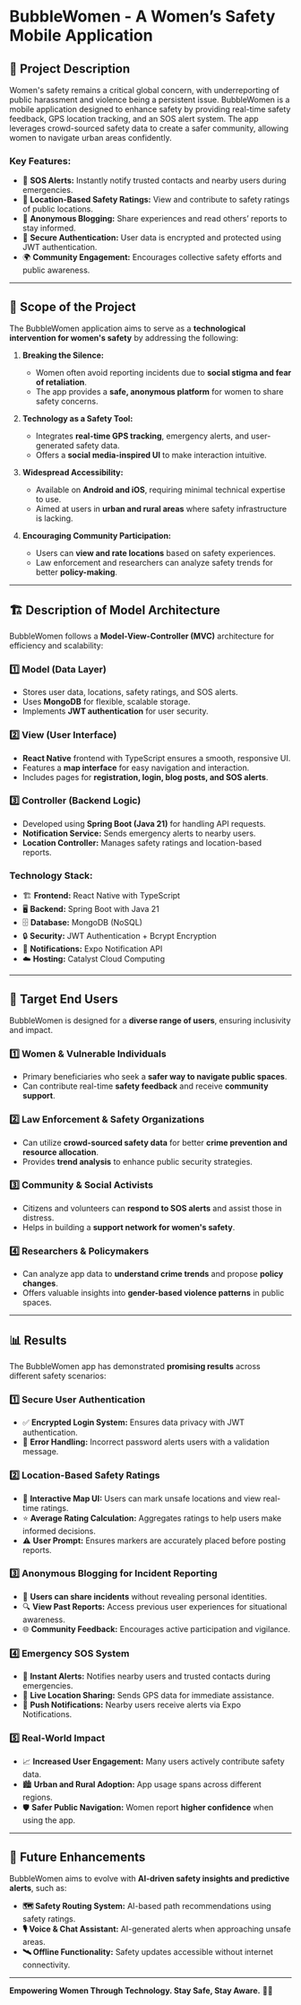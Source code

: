 # BubbleWomen - A Women’s Safety Mobile Application  

## 📌 Project Description  
Women's safety remains a critical global concern, with underreporting of public harassment and violence being a persistent issue. BubbleWomen is a mobile application designed to enhance safety by providing real-time safety feedback, GPS location tracking, and an SOS alert system. The app leverages crowd-sourced safety data to create a safer community, allowing women to navigate urban areas confidently.  

### Key Features:  
- 🚨 **SOS Alerts:** Instantly notify trusted contacts and nearby users during emergencies.  
- 📍 **Location-Based Safety Ratings:** View and contribute to safety ratings of public locations.  
- 📝 **Anonymous Blogging:** Share experiences and read others’ reports to stay informed.  
- 🔐 **Secure Authentication:** User data is encrypted and protected using JWT authentication.  
- 🌍 **Community Engagement:** Encourages collective safety efforts and public awareness.  

---

## 🎯 Scope of the Project  
The BubbleWomen application aims to serve as a **technological intervention for women's safety** by addressing the following:  

1. **Breaking the Silence:**  
   - Women often avoid reporting incidents due to **social stigma and fear of retaliation**.  
   - The app provides a **safe, anonymous platform** for women to share safety concerns.  

2. **Technology as a Safety Tool:**  
   - Integrates **real-time GPS tracking**, emergency alerts, and user-generated safety data.  
   - Offers a **social media-inspired UI** to make interaction intuitive.  

3. **Widespread Accessibility:**  
   - Available on **Android and iOS**, requiring minimal technical expertise to use.  
   - Aimed at users in **urban and rural areas** where safety infrastructure is lacking.  

4. **Encouraging Community Participation:**  
   - Users can **view and rate locations** based on safety experiences.  
   - Law enforcement and researchers can analyze safety trends for better **policy-making**.  

---

## 🏗️ Description of Model Architecture  
BubbleWomen follows a **Model-View-Controller (MVC)** architecture for efficiency and scalability:  

### **1️⃣ Model (Data Layer)**
- Stores user data, locations, safety ratings, and SOS alerts.  
- Uses **MongoDB** for flexible, scalable storage.  
- Implements **JWT authentication** for user security.  

### **2️⃣ View (User Interface)**
- **React Native** frontend with TypeScript ensures a smooth, responsive UI.  
- Features a **map interface** for easy navigation and interaction.  
- Includes pages for **registration, login, blog posts, and SOS alerts**.  

### **3️⃣ Controller (Backend Logic)**
- Developed using **Spring Boot (Java 21)** for handling API requests.  
- **Notification Service:** Sends emergency alerts to nearby users.  
- **Location Controller:** Manages safety ratings and location-based reports.  

### **Technology Stack:**
- 🏗️ **Frontend:** React Native with TypeScript  
- 🖥️ **Backend:** Spring Boot with Java 21  
- 🗄️ **Database:** MongoDB (NoSQL)  
- 🔒 **Security:** JWT Authentication + Bcrypt Encryption  
- 📡 **Notifications:** Expo Notification API  
- ☁️ **Hosting:** Catalyst Cloud Computing  

---

## 👥 Target End Users  
BubbleWomen is designed for a **diverse range of users**, ensuring inclusivity and impact.  

### **1️⃣ Women & Vulnerable Individuals**  
- Primary beneficiaries who seek a **safer way to navigate public spaces**.  
- Can contribute real-time **safety feedback** and receive **community support**.  

### **2️⃣ Law Enforcement & Safety Organizations**  
- Can utilize **crowd-sourced safety data** for better **crime prevention and resource allocation**.  
- Provides **trend analysis** to enhance public security strategies.  

### **3️⃣ Community & Social Activists**  
- Citizens and volunteers can **respond to SOS alerts** and assist those in distress.  
- Helps in building a **support network for women's safety**.  

### **4️⃣ Researchers & Policymakers**  
- Can analyze app data to **understand crime trends** and propose **policy changes**.  
- Offers valuable insights into **gender-based violence patterns** in public spaces.  

---

## 📊 Results  
The BubbleWomen app has demonstrated **promising results** across different safety scenarios:  

### **1️⃣ Secure User Authentication**  
- ✅ **Encrypted Login System:** Ensures data privacy with JWT authentication.  
- 🛑 **Error Handling:** Incorrect password alerts users with a validation message.  

### **2️⃣ Location-Based Safety Ratings**  
- 📍 **Interactive Map UI:** Users can mark unsafe locations and view real-time ratings.  
- ⭐ **Average Rating Calculation:** Aggregates ratings to help users make informed decisions.  
- ⚠️ **User Prompt:** Ensures markers are accurately placed before posting reports.  

### **3️⃣ Anonymous Blogging for Incident Reporting**  
- 📝 **Users can share incidents** without revealing personal identities.  
- 🔍 **View Past Reports:** Access previous user experiences for situational awareness.  
- 🌐 **Community Feedback:** Encourages active participation and vigilance.  

### **4️⃣ Emergency SOS System**  
- 🚨 **Instant Alerts:** Notifies nearby users and trusted contacts during emergencies.  
- 📡 **Live Location Sharing:** Sends GPS data for immediate assistance.  
- 📩 **Push Notifications:** Nearby users receive alerts via Expo Notifications.  

### **5️⃣ Real-World Impact**  
- 📈 **Increased User Engagement:** Many users actively contribute safety data.  
- 🏙️ **Urban and Rural Adoption:** App usage spans across different regions.  
- 🛡️ **Safer Public Navigation:** Women report **higher confidence** when using the app.  

---

## 🚀 Future Enhancements  
BubbleWomen aims to evolve with **AI-driven safety insights and predictive alerts**, such as:  
- **🗺️ Safety Routing System:** AI-based path recommendations using safety ratings.  
- **🎙️ Voice & Chat Assistant:** AI-generated alerts when approaching unsafe areas.  
- **🛰️ Offline Functionality:** Safety updates accessible without internet connectivity.  

---

**Empowering Women Through Technology. Stay Safe, Stay Aware.** 🚀✨  
